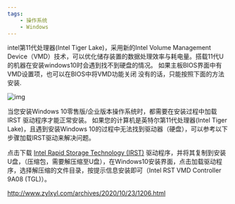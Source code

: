 ```yaml
---
tags:
    - 操作系统
    - Windows
---
```



intel第11代处理器(Intel Tiger Lake)，采用新的Intel Volume Management Device（VMD）技术，可以优化储存装置的数据处理效率与耗电量。搭载11代U的机器在安装windows10时会遇到找不到硬盘的情况。
如果主板BIOS界面中有VMD设置项，也可以在BIOS中将VMD功能关闭
没有的话，只能按照下面的方法安装.

![img](http://www.zylxyl.com/wp-content/uploads/2020/10/20201023192948.jpg)

当您安装Windows 10零售版/企业版本操作系统时，都需要在安装过程中加载IRST 驱动程序才能正常安装。
如果您的计算机是英特尔第11代处理器(Intel Tiger Lake)，且遇到安装Windows 10的过程中无法找到驱动器（硬盘），可以参考以下步骤加载IRST驱动来解决问题。

点击下载 [Intel Rapid Storage Technology (IRST)](https://dlcdnets.asus.com/pub/ASUS/nb/DriversForWin10/Others/V18.0.4.1146_IRST_VMD_20H1.zip) 驱动程序，并将其复制到安装U盘，（压缩包，需要解压缩至U盘），在Windows10安装界面，点击加载驱动程序，选择解压缩的文件目录，按提示信息安装即可（Intel RST VMD Controller 9A08 (TGL)）。



http://www.zylxyl.com/archives/2020/10/23/1206.html